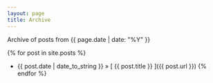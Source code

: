 ```yaml
---
layout: page
title: Archive
---
```


Archive of posts from {{ page.date | date: "%Y" }}

{% for post in site.posts %}
  * {{ post.date | date_to_string }} &raquo; [ {{ post.title }} ]({{ post.url }})
{% endfor %}

<!--
http://joshualande.com/jekyll-github-pages-poole
-->
<!--
<h1>Archive of posts from {{ page.date | date: "%Y" }}</h1>

<ul class="posts">
{% for post in page.posts %}
  <li>
    <span class="post-date">{{ post.date | date: "%b %-d, %Y" }}</span>
    <a class="post-link" href="{{ post.url | prepend: site.baseurl }}">{{ post.title }}</a>
  </li>
{% endfor %}
</ul>
--->
